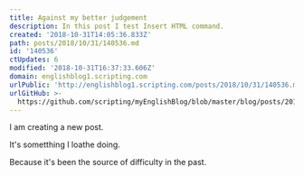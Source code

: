 ```yaml
---
title: Against my better judgement
description: In this post I test Insert HTML command.
created: '2018-10-31T14:05:36.833Z'
path: posts/2018/10/31/140536.md
id: '140536'
ctUpdates: 6
modified: '2018-10-31T16:37:33.606Z'
domain: englishblog1.scripting.com
urlPublic: 'http://englishblog1.scripting.com/posts/2018/10/31/140536.md'
urlGitHub: >-
  https://github.com/scripting/myEnglishBlog/blob/master/blog/posts/2018/10/31/140536.md
---
```

I am creating a new post.

It's sometthing I loathe doing.

Because it's been the source of difficulty in the past.